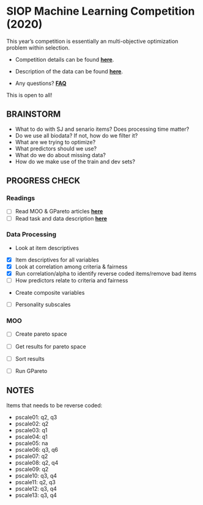 # SIOP Machine Learning Competition (2020)

This year’s competition is essentially an multi-objective optimization problem within selection.

- Competition details can be found **[here](https://drive.google.com/file/d/1MW9Fli3ykCkP8dPuCll78rvyaGyxyxAC/view)**.

- Description of the data can be found **[here](https://drive.google.com/file/d/1_Ve4jRoYsj5GB62_9BXdJGjstl_2KsZ5/view)**.

- Any questions? **[FAQ](https://docs.google.com/document/d/1gxWAl5jMtZXabcOPd2ivTT-C3KAXA_E3BLHcF80dtXs/edit)**

This is open to all!


## BRAINSTORM
* What to do with SJ and senario items? Does processing time matter?
* Do we use all biodata? If not, how do we filter it?
* What are we trying to optimize?
* What predictors should we use?
* What do we do about missing data?
* How do we make use of the train and dev sets?


## PROGRESS CHECK

### Readings
- [ ] Read MOO & GPareto articles **[here](https://drive.google.com/drive/u/0/folders/1sm5aJdyIsk_2Rp4CdAtab7duamQWFXCg)**
- [ ] Read task and data description **[here](https://drive.google.com/file/d/1_Ve4jRoYsj5GB62_9BXdJGjstl_2KsZ5/view)**

### Data Processing
* Look at item descriptives
- [x] Item descriptives for all variables
- [x] Look at correlation among criteria & fairness
- [x] Run correlation/alpha to identify reverse coded items/remove bad items
- [ ] How predictors relate to criteria and fairness
* Create composite variables
- [ ] Personality subscales

### MOO
- [ ] Create pareto space
- [ ] Get results for pareto space
- [ ] Sort results
- [ ] Run GPareto


## NOTES
Items that needs to be reverse coded:
* pscale01: q2, q3
* pscale02: q2
* pscale03: q1
* pscale04: q1
* pscale05: na
* pscale06: q3, q6
* pscale07: q2
* pscale08: q2, q4
* pscale09: q2
* pscale10: q3, q4
* pscale11: q2, q3
* pscale12: q3, q4
* pscale13: q3, q4
